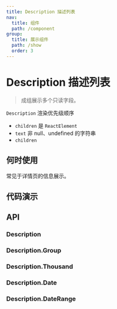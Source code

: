 ```yaml
---
title: Description 描述列表
nav:
  title: 组件
  path: /component
group:
  title: 展示组件
  path: /show
  order: 3
---
```


# Description 描述列表

> 成组展示多个只读字段。

`Description` 渲染优先级顺序

- `children` 是 `ReactElement`
- `text` 非 null、undefined 的字符串
- `children`

## 何时使用

常见于详情页的信息展示。

## 代码演示

<code src="./__fixtures__/base.tsx"></code>

<code src="./__fixtures__/size.tsx"></code>

<code src="./__fixtures__/other.tsx"></code>

## API

### Description

<API hideTitle src="./description.tsx"></API>

### Description.Group

<API hideTitle src="./description-group.tsx"></API>

### Description.Thousand

<API hideTitle src="./description-thousand.tsx"></API>

### Description.Date

<API hideTitle src="./description-date.tsx"></API>

### Description.DateRange

<API hideTitle src="./description-date-range.tsx"></API>
